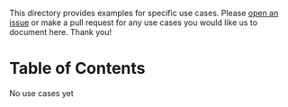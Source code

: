 This directory provides examples for specific use cases. Please [open an issue](https://github.com/sendgrid/smtpapi-csharp/issues) or make a pull request for any use cases you would like us to document here. Thank you!

# Table of Contents
No use cases yet